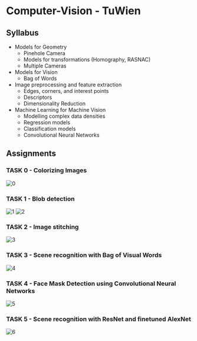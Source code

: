 # Computer-Vision - TuWien

## Syllabus
* Models for Geometry
  - Pinehole Camera
  - Models for transformations (Homography, RASNAC)
  - Multiple Cameras
* Models for Vision
  - Bag of Words
* Image preprocessing and feature extraction
  - Edges, corners, and interest points
  - Descriptors
  - Dimensionality Reduction
* Machine Learning for Machine Vision
  - Modelling complex data densities
  - Regression models
  - Classification models
  - Convolutional Neural Networks

## Assignments
### TASK 0 - Colorizing Images
![0](https://github.com/NicolaMaestri00/Fundamentals-of-Computer-Vision/assets/104208237/81cdd384-c463-44fa-8291-9d5ea978fdc4)

### TASK 1 - Blob detection
![1](https://github.com/NicolaMaestri00/Fundamentals-of-Computer-Vision/assets/104208237/65c5e89d-3153-4a34-86bb-203dba62ead1)
![2](https://github.com/NicolaMaestri00/Fundamentals-of-Computer-Vision/assets/104208237/670a550a-52b2-41ae-80ee-0668309ef707)

### TASK 2 - Image stitching
![3](https://github.com/NicolaMaestri00/Fundamentals-of-Computer-Vision/assets/104208237/07c66d92-9afa-4a7c-85f3-5e33392e3233)

### TASK 3 - Scene recognition with Bag of Visual Words
![4](https://github.com/NicolaMaestri00/Fundamentals-of-Computer-Vision/assets/104208237/f953fe52-f371-424a-9cef-0656d5aa6bc3)

### TASK 4 - Face Mask Detection using Convolutional Neural Networks
![5](https://github.com/NicolaMaestri00/Fundamentals-of-Computer-Vision/assets/104208237/e4b72189-51d5-4df8-8a1a-59bf161c37a5)

### TASK 5 - Scene recognition with ResNet and finetuned AlexNet
![6](https://github.com/NicolaMaestri00/Fundamentals-of-Computer-Vision/assets/104208237/9052f5dd-a07f-4be0-a504-fd31031991d9)
